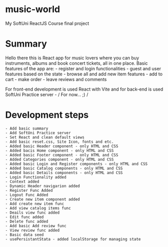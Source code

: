 # music-world
My SoftUni ReactJS Course final project

# Summary
Hello there this is React app for music lovers where you can buy instruments, albums and book concert tickets, all in one place.
Basic features of the app are:
    - register and login functionalities
    - guest and user features based on the state
    - browse all and add new item features
    - add to cart
    - make order 
    - leave reviews and comments

For front-end development is used React with Vite and for back-end is used SoftUni Practice server - / For now... ;) / 

# Development steps
    - Add basic summary
    - Add SoftUni Practice server
    - Set React and clean default views        
    - Add basic reset.css, Site Icon, fonts and etc.
    - Added basic Header component - only HTML and CSS
    - Added bacis Home component - only HTML and CSS
    - Added basic Footer component - only HTML and CSS
    - Added Categories component - only HTML and CSS
    - Added basic Login and Register components - only HTML and CSS
    - Added basic Catalog components - only HTML and CSS
    - Added basic Details components - only HTML and CSS
    - Login Functionality added
    - Context added
    - Dynamic Header navigarion added
    - Register Func Added
    - Logout Func Added
    - Create new item component added
    - Add create new item func
    - Add view catalog items func
    - Deails view func added
    - Edit func added
    - Delete func added
    - Add basic Add review func
    - View review func added
    - Basic data seed 
    - usePersistantStata - added localStorage for managing state 